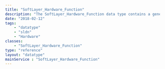 ```yaml
---
title: "SoftLayer_Hardware_Function"
description: "The SoftLayer_Hardware_Function data type contains a generic object type for a piece of hardware, like switch, firewall, server, etc.. "
date: "2018-02-12"
tags:
    - "datatype"
    - "sldn"
    - "Hardware"
classes:
    - "SoftLayer_Hardware_Function"
type: "reference"
layout: "datatype"
mainService : "SoftLayer_Hardware_Function"
---
```

